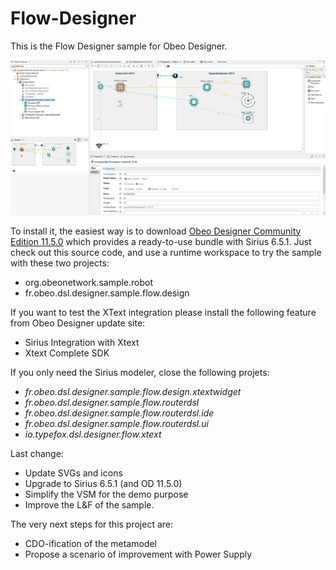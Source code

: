 Flow-Designer
=============

This is the Flow Designer sample for Obeo Designer.

![Overview](./overview.png "Overview")


To install it, the easiest way is to download [Obeo Designer Community Edition 11.5.0](https://www.obeodesigner.com/en/download) which provides a ready-to-use bundle with Sirius 6.5.1. Just check out this source code, and use a runtime workspace to try the sample with these two projects:
* org.obeonetwork.sample.robot
* fr.obeo.dsl.designer.sample.flow.design

If you want to test the XText integration please install the following feature from Obeo Designer update site:

* Sirius Integration with Xtext
* Xtext Complete SDK

If you only need the Sirius modeler, close the following projets:

* _fr.obeo.dsl.designer.sample.flow.design.xtextwidget_
* _fr.obeo.dsl.designer.sample.flow.routerdsl_
* _fr.obeo.dsl.designer.sample.flow.routerdsl.ide_
* _fr.obeo.dsl.designer.sample.flow.routerdsl.ui_
* _io.typefox.dsl.designer.flow.xtext_


Last change: 
* Update SVGs and icons
* Upgrade to Sirius 6.5.1 (and OD 11.5.0)
* Simplify the VSM for the demo purpose
* Improve the L&F of the sample.

The very next steps for this project are:
* CDO-ification of the metamodel
* Propose a scenario of improvement with Power Supply




